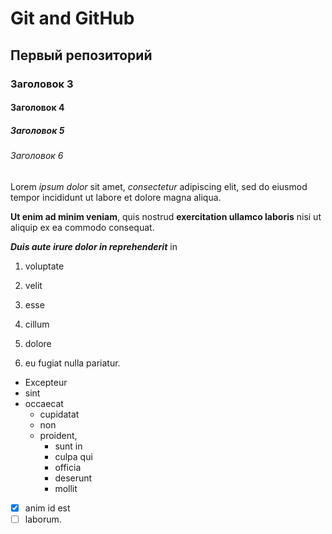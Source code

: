 # Git and GitHub
## Первый репозиторий
### Заголовок 3
#### Заголовок 4
##### Заголовок 5
###### Заголовок 6

Lorem *ipsum dolor* sit amet, _consectetur_ adipiscing elit, sed do eiusmod tempor incididunt ut labore et dolore magna aliqua. 

**Ut enim ad minim veniam**, quis nostrud __exercitation ullamco laboris__ nisi ut aliquip ex ea commodo consequat. 

***Duis aute irure dolor in reprehenderit*** in 

1. voluptate 
2. velit 
3. esse 


1. cillum 
2. dolore 
3. eu fugiat nulla pariatur. 

* Excepteur 
* sint 
* occaecat 
  - cupidatat 
  - non 
  - proident, 
    + sunt in 
    + culpa qui           
    + officia 
    + deserunt 
    + mollit 

- [x] anim id est 
- [ ] laborum.
